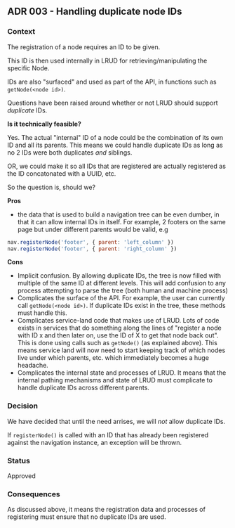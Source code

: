 ## ADR 003 - Handling duplicate node IDs

### Context

The registration of a node requires an ID to be given.

This ID is then used internally in LRUD for retrieving/manipulating the specific Node.

IDs are also "surfaced" and used as part of the API, in functions such as `getNode(<node id>)`.

Questions have been raised around whether or not LRUD should support _duplicate_ IDs.

**Is it technically feasible?**

Yes. The actual "internal" ID of a node could be the combination of its own ID and all its parents. This means we could handle duplicate IDs as long as no 2 IDs were both duplicates _and_ siblings.

OR, we could make it so all IDs that are registered are actually registered as the ID concatonated with a UUID, etc.

So the question is, should we?

**Pros**

- the data that is used to build a navigation tree can be even dumber, in that it can allow internal IDs in itself. For example, 2 footers on the same page but under different parents would be valid, e.g

```js
nav.registerNode('footer', { parent: 'left_column' })
nav.registerNode('footer', { parent: 'right_column' })
```

**Cons**

- Implicit confusion. By allowing duplicate IDs, the tree is now filled with multiple of the same ID at different levels. This will add confusion to any process attempting to parse the tree (both human and machine process)
- Complicates the surface of the API. For example, the user can currently call `getNode(<node id>)`. If duplicate IDs exist in the tree, these methods must handle this.
- Complicates service-land code that makes use of LRUD. Lots of code exists in services that do something along the lines of "register a node with ID x and then later on, use the ID of X to get that node back out". This is done using calls such as `getNode()` (as explained above). This means service land will now need to start keeping track of which nodes live under which parents, etc. which immediately becomes a huge headache.
- Complicates the internal state and processes of LRUD. It means that the internal pathing mechanisms and state of LRUD must complicate to handle duplicate IDs across different parents.

### Decision

We have decided that until the need arrises, we will _not_ allow duplicate IDs.

If `registerNode()` is called with an ID that has already been registered against the navigation instance, an exception will be thrown.

### Status

Approved

### Consequences

As discussed above, it means the registration data and processes of registering must ensure that no duplicate IDs are used.
